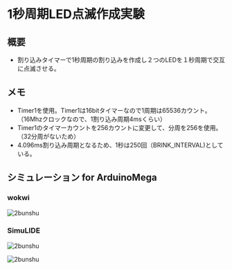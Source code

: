 # 1秒周期LED点滅作成実験

## 概要
* 割り込みタイマーで1秒周期の割り込みを作成し２つのLEDを１秒周期で交互に点滅させる。

## メモ
* Timer1を使用。Timer1は16bitタイマーなので1周期は65536カウント。（16Mhzクロックなので、1割り込み周期4msくらい）
* Timer1のタイマーカウントを256カウントに変更して、分周を256を使用。（32分周がないため）
* 4.096ms割り込み周期となるため、1秒は250回（BRINK_INTERVAL)としている。


## シミュレーション for ArduinoMega

### wokwi
 ![2bunshu](./pic_OneSecTimer/wokwiK0201.png "pinAssign")

### SimuLIDE
 ![2bunshu](./pic_OneSecTimer/simIK0201.png "pinAssign")

 ![2bunshu](./pic_OneSecTimer/k0201MOV.gif "pinAssign")
